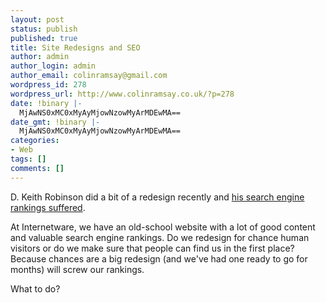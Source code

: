 ```yaml
---
layout: post
status: publish
published: true
title: Site Redesigns and SEO
author: admin
author_login: admin
author_email: colinramsay@gmail.com
wordpress_id: 278
wordpress_url: http://www.colinramsay.co.uk/?p=278
date: !binary |-
  MjAwNS0xMC0xMyAyMjowNzowMyArMDEwMA==
date_gmt: !binary |-
  MjAwNS0xMC0xMyAyMjowNzowMyArMDEwMA==
categories:
- Web
tags: []
comments: []
---
```

<p>D. Keith Robinson did a bit of a redesign recently and <a href="http://www.7nights.com/asterisk/archives05/2005/09/site-tweaks-footer-bad">his search engine rankings suffered</a>. </p>
<p>At Internetware, we have an old-school website with a lot of good content and valuable search engine rankings. Do we redesign for chance human visitors or do we make sure that people can find us in the first place? Because chances are a big redesign (and we've had one ready to go for months) will screw our rankings.</p>
<p>What to do?</p>
